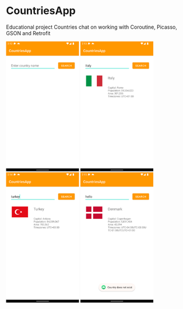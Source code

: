 # CountriesApp
Educational project Countries chat on working with Coroutine, Picasso, GSON and Retrofit

<p float="left">
<img src="https://github.com/seregious/CountriesApp/blob/master/screenshots/Screenshot_1654297983.png" width="200" />
<img src="https://github.com/seregious/CountriesApp/blob/master/screenshots/Screenshot_1654297998.png" width="200" />
<img src="https://github.com/seregious/CountriesApp/blob/master/screenshots/Screenshot_1654298046.png" width="200" />
<img src="https://github.com/seregious/CountriesApp/blob/master/screenshots/Screenshot_1654298121.png" width="200" />
</p>
